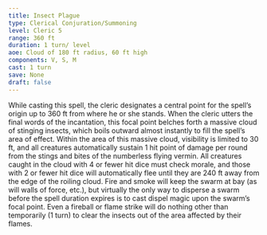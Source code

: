 ```yaml
---
title: Insect Plague
type: Clerical Conjuration/Summoning
level: Cleric 5
range: 360 ft
duration: 1 turn/ level
aoe: Cloud of 180 ft radius, 60 ft high
components: V, S, M
cast: 1 turn
save: None
draft: false
---
```


While casting this spell, the cleric designates a central point for the spell’s origin up to 360 ft from where he or she stands. When the cleric utters the final words of the incantation, this focal point belches forth a massive cloud of stinging insects, which boils outward almost instantly to fill the spell’s area of effect. Within the area of this massive cloud, visibility is limited to 30 ft, and all creatures automatically sustain 1 hit point of damage per round from the stings and bites of the numberless flying vermin. All creatures caught in the cloud with 4 or fewer hit dice must check morale, and those with 2 or fewer hit dice will automatically flee until they are 240 ft away from the edge of the roiling cloud. Fire and smoke will keep the swarm at bay (as will walls of force, etc.), but virtually the only way to disperse a swarm before the spell duration expires is to cast dispel magic upon the swarm’s focal point. Even a fireball or flame strike will do nothing other than temporarily (1 turn) to clear the insects out of the area affected by their flames.
